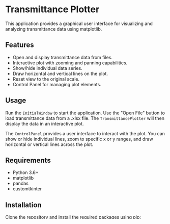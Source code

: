 
# Transmittance Plotter

This application provides a graphical user interface for visualizing and analyzing transmittance data using matplotlib.

## Features

- Open and display transmittance data from files.
- Interactive plot with zooming and panning capabilities.
- Show/hide individual data series.
- Draw horizontal and vertical lines on the plot.
- Reset view to the original scale.
- Control Panel for managing plot elements.

## Usage

Run the `InitialWindow` to start the application. Use the "Open File" button to load transmittance data from a .xlsx file. The `TransmittancePlotter` will then display the data in an interactive plot.

The `ControlPanel` provides a user interface to interact with the plot. You can show or hide individual lines, zoom to specific x or y ranges, and draw horizontal or vertical lines across the plot.

## Requirements

- Python 3.6+
- matplotlib
- pandas
- customtkinter

## Installation

Clone the repository and install the required packages using pip:

```bash
git clone https://your-repository-url.git
cd your-repository-directory
pip install -r requirements.txt
```

## Running the Application

To run the application, execute the following command:

```bash
python path/to/your_script.py
```

Replace `path/to/your_script.py` with the actual path to the script file.

## Contributing

Contributions to this project are welcome. Please fork the repository and submit a pull request.

